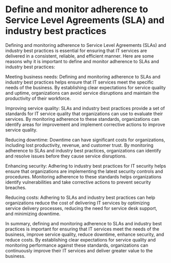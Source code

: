 # Define and monitor adherence to Service Level Agreements (SLA) and industry best practices

Defining and monitoring adherence to Service Level Agreements (SLAs) and industry best practices is essential for ensuring that IT services are delivered in a consistent, reliable, and efficient manner. Here are some reasons why it is important to define and monitor adherence to SLAs and industry best practices:

Meeting business needs: Defining and monitoring adherence to SLAs and industry best practices helps ensure that IT services meet the specific needs of the business. By establishing clear expectations for service quality and uptime, organizations can avoid service disruptions and maintain the productivity of their workforce.

Improving service quality: SLAs and industry best practices provide a set of standards for IT service quality that organizations can use to evaluate their services. By monitoring adherence to these standards, organizations can identify areas for improvement and implement corrective actions to improve service quality.

Reducing downtime: Downtime can have significant costs for organizations, including lost productivity, revenue, and customer trust. By monitoring adherence to SLAs and industry best practices, organizations can identify and resolve issues before they cause service disruptions.

Enhancing security: Adhering to industry best practices for IT security helps ensure that organizations are implementing the latest security controls and procedures. Monitoring adherence to these standards helps organizations identify vulnerabilities and take corrective actions to prevent security breaches.

Reducing costs: Adhering to SLAs and industry best practices can help organizations reduce the cost of delivering IT services by optimizing service delivery processes, reducing the need for service desk support, and minimizing downtime.

In summary, defining and monitoring adherence to SLAs and industry best practices is important for ensuring that IT services meet the needs of the business, improve service quality, reduce downtime, enhance security, and reduce costs. By establishing clear expectations for service quality and monitoring performance against these standards, organizations can continuously improve their IT services and deliver greater value to the business.
